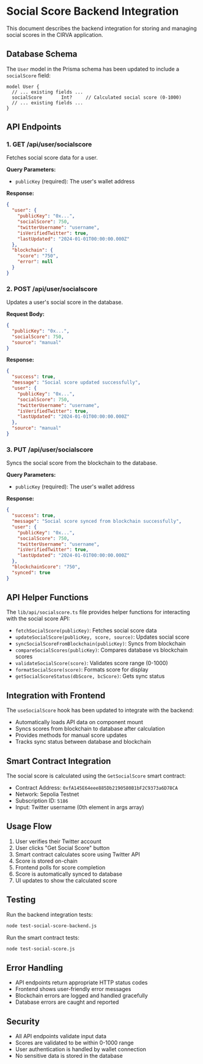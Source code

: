 # Social Score Backend Integration

This document describes the backend integration for storing and managing social scores in the CIRVA application.

## Database Schema

The `User` model in the Prisma schema has been updated to include a `socialScore` field:

```prisma
model User {
  // ... existing fields ...
  socialScore       Int?     // Calculated social score (0-1000)
  // ... existing fields ...
}
```

## API Endpoints

### 1. GET /api/user/socialscore

Fetches social score data for a user.

**Query Parameters:**
- `publicKey` (required): The user's wallet address

**Response:**
```json
{
  "user": {
    "publicKey": "0x...",
    "socialScore": 750,
    "twitterUsername": "username",
    "isVerifiedTwitter": true,
    "lastUpdated": "2024-01-01T00:00:00.000Z"
  },
  "blockchain": {
    "score": "750",
    "error": null
  }
}
```

### 2. POST /api/user/socialscore

Updates a user's social score in the database.

**Request Body:**
```json
{
  "publicKey": "0x...",
  "socialScore": 750,
  "source": "manual"
}
```

**Response:**
```json
{
  "success": true,
  "message": "Social score updated successfully",
  "user": {
    "publicKey": "0x...",
    "socialScore": 750,
    "twitterUsername": "username",
    "isVerifiedTwitter": true,
    "lastUpdated": "2024-01-01T00:00:00.000Z"
  },
  "source": "manual"
}
```

### 3. PUT /api/user/socialscore

Syncs the social score from the blockchain to the database.

**Query Parameters:**
- `publicKey` (required): The user's wallet address

**Response:**
```json
{
  "success": true,
  "message": "Social score synced from blockchain successfully",
  "user": {
    "publicKey": "0x...",
    "socialScore": 750,
    "twitterUsername": "username",
    "isVerifiedTwitter": true,
    "lastUpdated": "2024-01-01T00:00:00.000Z"
  },
  "blockchainScore": "750",
  "synced": true
}
```

## API Helper Functions

The `lib/api/socialscore.ts` file provides helper functions for interacting with the social score API:

- `fetchSocialScore(publicKey)`: Fetches social score data
- `updateSocialScore(publicKey, score, source)`: Updates social score
- `syncSocialScoreFromBlockchain(publicKey)`: Syncs from blockchain
- `compareSocialScores(publicKey)`: Compares database vs blockchain scores
- `validateSocialScore(score)`: Validates score range (0-1000)
- `formatSocialScore(score)`: Formats score for display
- `getSocialScoreStatus(dbScore, bcScore)`: Gets sync status

## Integration with Frontend

The `useSocialScore` hook has been updated to integrate with the backend:

- Automatically loads API data on component mount
- Syncs scores from blockchain to database after calculation
- Provides methods for manual score updates
- Tracks sync status between database and blockchain

## Smart Contract Integration

The social score is calculated using the `GetSocialScore` smart contract:

- Contract Address: `0xfA145E64eee885Db2190580B1bF2C9373a6D78CA`
- Network: Sepolia Testnet
- Subscription ID: `5186`
- Input: Twitter username (0th element in args array)

## Usage Flow

1. User verifies their Twitter account
2. User clicks "Get Social Score" button
3. Smart contract calculates score using Twitter API
4. Score is stored on-chain
5. Frontend polls for score completion
6. Score is automatically synced to database
7. UI updates to show the calculated score

## Testing

Run the backend integration tests:

```bash
node test-social-score-backend.js
```

Run the smart contract tests:

```bash
node test-social-score.js
```

## Error Handling

- API endpoints return appropriate HTTP status codes
- Frontend shows user-friendly error messages
- Blockchain errors are logged and handled gracefully
- Database errors are caught and reported

## Security

- All API endpoints validate input data
- Scores are validated to be within 0-1000 range
- User authentication is handled by wallet connection
- No sensitive data is stored in the database 